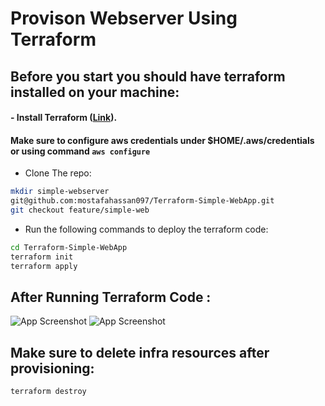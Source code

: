 # Provison Webserver Using Terraform

## Before you start you should have terraform installed on your machine:

#### - Install Terraform  ([Link](https://developer.hashicorp.com/terraform/tutorials/aws-get-started/install-cli)).
#### Make sure to configure aws credentials under $HOME/.aws/credentials or using command ```aws configure ``` 
* Clone The repo:
```sh
mkdir simple-webserver 
git@github.com:mostafahassan097/Terraform-Simple-WebApp.git 
git checkout feature/simple-web
```
- Run the following commands to deploy the terraform code: 
```sh
cd Terraform-Simple-WebApp
terraform init 
terraform apply 
```

## After Running Terraform Code  :

![App Screenshot](https://github.com/mostafahassan097/Terraform-Simple-WebApp/blob/feature/simple-web/Screenshots/1.png)
![App Screenshot](https://github.com/mostafahassan097/Terraform-Simple-WebApp/blob/feature/simple-web/Screenshots/2.png)

## Make sure to delete infra resources after provisioning:
```sh
terraform destroy
```
